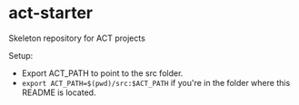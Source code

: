 # act-starter
 Skeleton repository for ACT projects

Setup: 
- Export ACT_PATH to point to the src folder.
- `export ACT_PATH=$(pwd)/src:$ACT_PATH` if you're in the folder where this README is located.

